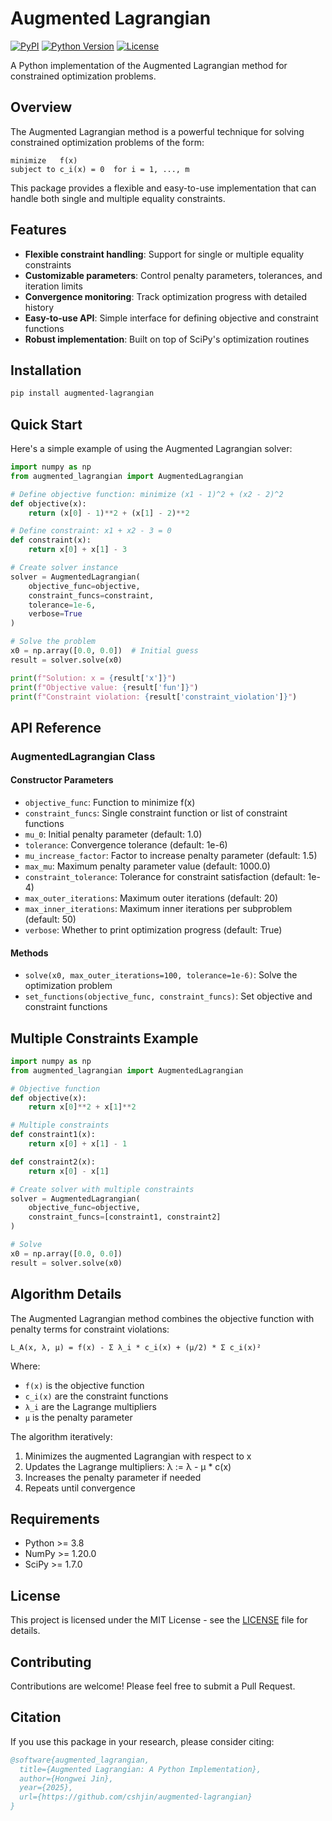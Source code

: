# Augmented Lagrangian

[![PyPI](https://img.shields.io/pypi/v/augmented_lagrangian.svg)](https://pypi.org/project/augmented-lagrangian/)
[![Python Version](https://img.shields.io/pypi/pyversions/augmented_lagrangian.svg)](https://pypi.org/project/augmented-lagrangian/)
[![License](https://img.shields.io/badge/license-MIT-blue.svg)](LICENSE)


A Python implementation of the Augmented Lagrangian method for constrained optimization problems.

## Overview

The Augmented Lagrangian method is a powerful technique for solving constrained optimization problems of the form:

```
minimize   f(x)
subject to c_i(x) = 0  for i = 1, ..., m
```

This package provides a flexible and easy-to-use implementation that can handle both single and multiple equality constraints.

## Features

- **Flexible constraint handling**: Support for single or multiple equality constraints
- **Customizable parameters**: Control penalty parameters, tolerances, and iteration limits
- **Convergence monitoring**: Track optimization progress with detailed history
- **Easy-to-use API**: Simple interface for defining objective and constraint functions
- **Robust implementation**: Built on top of SciPy's optimization routines

## Installation

```bash
pip install augmented-lagrangian
```

## Quick Start

Here's a simple example of using the Augmented Lagrangian solver:

```python
import numpy as np
from augmented_lagrangian import AugmentedLagrangian

# Define objective function: minimize (x1 - 1)^2 + (x2 - 2)^2
def objective(x):
    return (x[0] - 1)**2 + (x[1] - 2)**2

# Define constraint: x1 + x2 - 3 = 0
def constraint(x):
    return x[0] + x[1] - 3

# Create solver instance
solver = AugmentedLagrangian(
    objective_func=objective,
    constraint_funcs=constraint,
    tolerance=1e-6,
    verbose=True
)

# Solve the problem
x0 = np.array([0.0, 0.0])  # Initial guess
result = solver.solve(x0)

print(f"Solution: x = {result['x']}")
print(f"Objective value: {result['fun']}")
print(f"Constraint violation: {result['constraint_violation']}")
```

## API Reference

### AugmentedLagrangian Class

#### Constructor Parameters

- `objective_func`: Function to minimize f(x)
- `constraint_funcs`: Single constraint function or list of constraint functions
- `mu_0`: Initial penalty parameter (default: 1.0)
- `tolerance`: Convergence tolerance (default: 1e-6)
- `mu_increase_factor`: Factor to increase penalty parameter (default: 1.5)
- `max_mu`: Maximum penalty parameter value (default: 1000.0)
- `constraint_tolerance`: Tolerance for constraint satisfaction (default: 1e-4)
- `max_outer_iterations`: Maximum outer iterations (default: 20)
- `max_inner_iterations`: Maximum inner iterations per subproblem (default: 50)
- `verbose`: Whether to print optimization progress (default: True)

#### Methods

- `solve(x0, max_outer_iterations=100, tolerance=1e-6)`: Solve the optimization problem
- `set_functions(objective_func, constraint_funcs)`: Set objective and constraint functions

## Multiple Constraints Example

```python
import numpy as np
from augmented_lagrangian import AugmentedLagrangian

# Objective function
def objective(x):
    return x[0]**2 + x[1]**2

# Multiple constraints
def constraint1(x):
    return x[0] + x[1] - 1

def constraint2(x):
    return x[0] - x[1]

# Create solver with multiple constraints
solver = AugmentedLagrangian(
    objective_func=objective,
    constraint_funcs=[constraint1, constraint2]
)

# Solve
x0 = np.array([0.0, 0.0])
result = solver.solve(x0)
```

## Algorithm Details

The Augmented Lagrangian method combines the objective function with penalty terms for constraint violations:

```
L_A(x, λ, μ) = f(x) - Σ λ_i * c_i(x) + (μ/2) * Σ c_i(x)²
```

Where:
- `f(x)` is the objective function
- `c_i(x)` are the constraint functions
- `λ_i` are the Lagrange multipliers
- `μ` is the penalty parameter

The algorithm iteratively:
1. Minimizes the augmented Lagrangian with respect to x
2. Updates the Lagrange multipliers: λ := λ - μ * c(x)
3. Increases the penalty parameter if needed
4. Repeats until convergence

## Requirements

- Python >= 3.8
- NumPy >= 1.20.0
- SciPy >= 1.7.0

## License

This project is licensed under the MIT License - see the [LICENSE](LICENSE) file for details.

## Contributing

Contributions are welcome! Please feel free to submit a Pull Request.

## Citation

If you use this package in your research, please consider citing:

```bibtex
@software{augmented_lagrangian,
  title={Augmented Lagrangian: A Python Implementation},
  author={Hongwei Jin},
  year={2025},
  url={https://github.com/cshjin/augmented-lagrangian}
}
```
